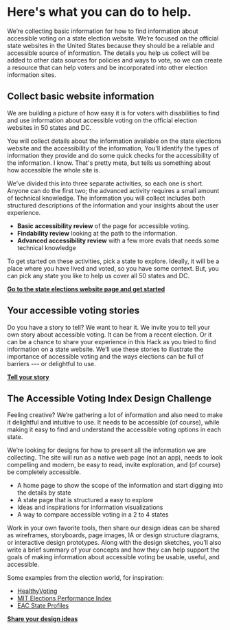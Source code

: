 <h1>Here's what you can do to help.</h1>

We’re collecting basic information for how to find information about accessible voting on a state election website. We’re focused on the official state websites in the United States because they should be a reliable and accessible source of information. The details you help us collect will be added to other data sources for policies and ways to vote, so we can create a resource that can help voters and be incorporated into other election information sites.

<h2>Collect basic website information</h2>
<p>We are building a picture of how easy it is for voters with disabilities to find and use information about accessible voting on the official election websites in 50 states and DC.</p>

<p>You will collect details about the information available on the state elections website and the accessibility of the information, You'll identify the types of information they provide and do some quick checks for the accessibility of the information. I know. That's pretty meta, but tells us something about how accessible the whole site is.</p>

<p>We've divided this into three separate activities, so each one is short. Anyone can do the first two; the advanced activity requires a small amount of technical knowledge. The information you will collect includes both structured descriptions of the information and your insights about the user experience.</p>

<ul>
  <li><b>Basic accessibility review</b> of the page for accessible voting.</li>
  <li><b>Findability review</b> looking at the path to the information.</li>
  <li><b>Advanced accessibility review</></b> with a few more evals that needs some technical knowledge</li>
</ul>


To get started on these activities, pick a state to explore. Ideally, it will be a place where you have lived and voted, so you have some context. But, you can pick any state you like to help us cover all 50 states and DC. 

<a href="https://civicdesign.github.io/Accessible-Voting-Index/state_resources/"><b>Go to the state elections website page and get started</b></a>


<h2>Your accessible voting stories</h2>
<p>Do you have a story to tell? We want to hear it. We invite you to tell your own story about accessible voting. It can be from a recent election. Or it can be a chance to share your experience in this Hack as you tried to find information on a state website. We’ll use these stories to illustrate the importance of accessible voting and the ways elections can be full of barriers --- or delightful to use.</p>

<p><b><a href="https://www.jotform.com/form/212714795547162">Tell your story</a></b></p>

<H2>The Accessible Voting Index Design Challenge</H2>
Feeling creative? We’re gathering a lot of information and also need to make it delightful and intuitive to use. It needs to be accessible (of course), while making it easy to find and understand the accessible voting options in each state.

We’re looking for designs for how to present all the information we are collecting. The site will run as a native web page (not an app), needs to look compelling and modern, be easy to read, invite exploration, and (of course) be completely accessible.</p>
<ul>
<li>A home page to show the scope of the information and start digging into the details by state</li>
  <li>A state page that is structured a easy to explore</li>
  <li>Ideas and inspirations for information visualizations</li>
  <li>A way to compare accessible voting in a 2 to 4 states</li>
</ul>

<p>Work in your own favorite tools, then share our design ideas can be shared as wireframes, storyboards, page images, IA or design structure diagrams, or interactive design prototypes. Along with the design sketches, you’ll also write a brief summary of your concepts and how they can help support the goals of making information about accessible voting be usable, useful, and accessible.</p>

Some examples from the election world, for inspiration:
<UL>
  <li><a href="https://www.healthyvoting.org/">HealthyVoting</a></li>
  <li><a href="https://elections.mit.edu/#/data/map">MIT Elections Performance Index</a></li>
    <li><a href="https://www.eac.gov/sites/default/files/eac_assets/1/6/EAVS_2018_Data_Brief_PA.pdf">EAC State Profiles</a></li>
  </ul>

<p><a href="https://www.jotform.com/form/212715475040146"><b>Share your design ideas</b></a></p/
